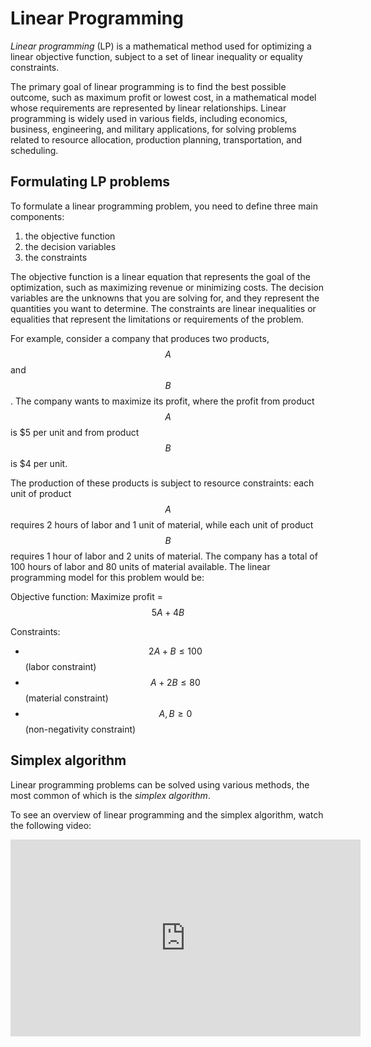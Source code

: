 # Linear Programming

*Linear programming* (LP) is a mathematical method used for optimizing a linear objective function, subject to a set of linear inequality or equality constraints.

The primary goal of linear programming is to find the best possible outcome, such as maximum profit or lowest cost, in a mathematical model whose requirements are represented by linear relationships. Linear programming is widely used in various fields, including economics, business, engineering, and military applications, for solving problems related to resource allocation, production planning, transportation, and scheduling.

## Formulating LP problems

To formulate a linear programming problem, you need to define three main components:

1. the objective function
2. the decision variables
3. the constraints

The objective function is a linear equation that represents the goal of the optimization, such as maximizing revenue or minimizing costs. The decision variables are the unknowns that you are solving for, and they represent the quantities you want to determine. The constraints are linear inequalities or equalities that represent the limitations or requirements of the problem.

For example, consider a company that produces two products, $$A$$ and $$B$$. The company wants to maximize its profit, where the profit from product $$A$$ is $5 per unit and from product $$B$$ is $4 per unit.

The production of these products is subject to resource constraints: each unit of product $$A$$ requires 2 hours of labor and 1 unit of material, while each unit of product $$B$$ requires 1 hour of labor and 2 units of material. The company has a total of 100 hours of labor and 80 units of material available. The linear programming model for this problem would be:

Objective function: Maximize profit = $$5A + 4B$$

Constraints:

* $$2A + B \leq 100$$ (labor constraint)
* $$A + 2B \leq 80$$ (material constraint)
* $$A, B \geq 0$$ (non-negativity constraint)

## Simplex algorithm

Linear programming problems can be solved using various methods, the most common of which is the *simplex algorithm*.

To see an overview of linear programming and the simplex algorithm, watch the following video:

<center>
<iframe width="560" height="315" src="https://www.youtube.com/embed/E72DWgKP_1Y?si=NSU3ekHIiT4GN7El" title="YouTube video player" frameborder="0" allow="accelerometer; autoplay; clipboard-write; encrypted-media; gyroscope; picture-in-picture; web-share" referrerpolicy="strict-origin-when-cross-origin" allowfullscreen></iframe>
</center>
